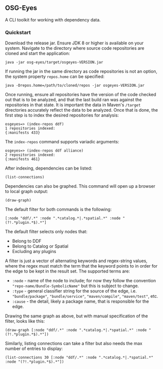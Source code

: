 ## OSG-Eyes
A CLI toolkit for working with dependency data.

### Quickstart

Download the release jar. Ensure JDK 8 or higher is available on your system. Navigate to the
directory where source code repositories are cloned and start the application:
```
java -jar osg-eyes/target/osgeyes-VERSION.jar
```

If running the jar in the same directory as code repositories is not an option, the system
property `repos.home` can be specified:
```
java -Drepos.home=/path/to/cloned/repos -jar osgeyes-VERSION.jar
```

Once running, ensure all repositories have the version of the code checked out that is to be
analyzed, and that the last build ran was against the repositories in that state. It is important
the data in Maven's `/target` directories accurately reflect the data to be analyzed. Once that
is done, the first step is to index the desired repositories for analysis:
```
osgeyes=> (index-repos ddf)
1 repositories indexed:
{:manifests 433}
```

The `index-repos` command supports variadic arguments:
```
osgeyes=> (index-repos ddf alliance)
2 repositories indexed:
{:manifests 461}
```

After indexing, dependencies can be listed:
```
(list-connections)
```

Dependencies can also be graphed. This command will open up a browser to local graph output:
```
(draw-graph)
```

The default filter for both commands is the following:
```
[:node "ddf/.*" :node ".*catalog.*|.*spatial.*" :node "(?!.*plugin.*$).*"]
```

The default filter selects only nodes that:
* Belong to DDF
* Belong to Catalog or Spatial
* Excluding any plugins

A filter is just a vector of alternating keywords and regex-string values, where the regex must
match the term that the keyword points to in order for the edge to be kept in the result set. The
supported terms are:
* `:node` - name of the node to include; for now they follow the convention 
`"repo-name/Bundle-SymbolicName"` but this is subject to change.
* `:type` - general classifier string for the source of the edge, i.e. `"bundle/package"`, 
`"bundle/service"`, `"maven/compile"`, `"maven/test"`, etc.
* `:cause` - the detail, likely a package name, that is responsible for the edge.

Drawing the same graph as above, but with manual specification of the filter, looks like this:
```
(draw-graph [:node "ddf/.*" :node ".*catalog.*|.*spatial.*" :node "(?!.*plugin.*$).*"])
```

Similarly, listing connections can take a filter but also needs the max number of entries to display:
```
(list-connections 30 [:node "ddf/.*" :node ".*catalog.*|.*spatial.*" :node "(?!.*plugin.*$).*"])
```